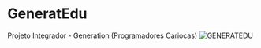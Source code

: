 # GeneratEdu
Projeto Integrador - Generation (Programadores Cariocas)
![GENERATEDU](https://user-images.githubusercontent.com/112884865/196732051-4a016e98-4957-445a-9d1f-014d29c97caf.png)
